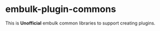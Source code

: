 embulk-plugin-commons
=====================

This is **Unofficial** embulk common libraries to support creating plugins.
